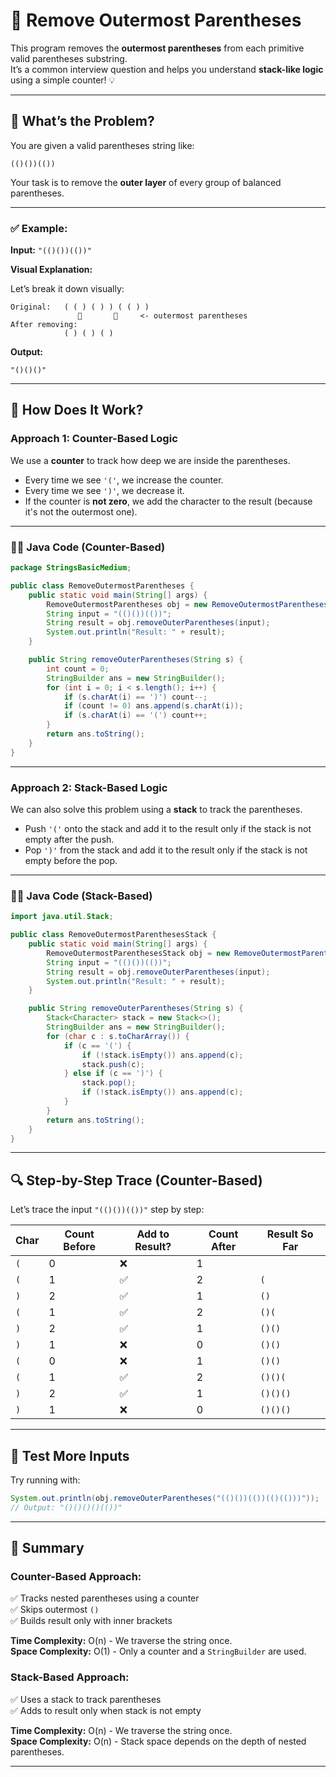 
# 🧠 Remove Outermost Parentheses

This program removes the **outermost parentheses** from each primitive valid parentheses substring.  
It’s a common interview question and helps you understand **stack-like logic** using a simple counter! 💡

---

## 📌 What’s the Problem?

You are given a valid parentheses string like:

```
(()())(())
```

Your task is to remove the **outer layer** of every group of balanced parentheses.

---

### ✅ Example:

**Input:** `"(()())(())"`

**Visual Explanation:**

Let’s break it down visually:

```
Original:   ( ( ) ( ) ) ( ( ) )
               🔲       🔲     <- outermost parentheses
After removing:
            ( ) ( ) ( )
```

**Output:**  
```
"()()()"
```

---

## 🧠 How Does It Work?

### Approach 1: Counter-Based Logic

We use a **counter** to track how deep we are inside the parentheses.

- Every time we see `'('`, we increase the counter.
- Every time we see `')'`, we decrease it.
- If the counter is **not zero**, we add the character to the result (because it's not the outermost one).

---

### 👨‍💻 Java Code (Counter-Based)

```java
package StringsBasicMedium;

public class RemoveOutermostParentheses {
    public static void main(String[] args) {
        RemoveOutermostParentheses obj = new RemoveOutermostParentheses();
        String input = "(()())(())";
        String result = obj.removeOuterParentheses(input);
        System.out.println("Result: " + result);
    }

    public String removeOuterParentheses(String s) {
        int count = 0;
        StringBuilder ans = new StringBuilder();
        for (int i = 0; i < s.length(); i++) {
            if (s.charAt(i) == ')') count--;
            if (count != 0) ans.append(s.charAt(i));
            if (s.charAt(i) == '(') count++;
        }
        return ans.toString();
    }
}
```

---

### Approach 2: Stack-Based Logic

We can also solve this problem using a **stack** to track the parentheses.

- Push `'('` onto the stack and add it to the result only if the stack is not empty after the push.
- Pop `')'` from the stack and add it to the result only if the stack is not empty before the pop.

---

### 👨‍💻 Java Code (Stack-Based)

```java
import java.util.Stack;

public class RemoveOutermostParenthesesStack {
    public static void main(String[] args) {
        RemoveOutermostParenthesesStack obj = new RemoveOutermostParenthesesStack();
        String input = "(()())(())";
        String result = obj.removeOuterParentheses(input);
        System.out.println("Result: " + result);
    }

    public String removeOuterParentheses(String s) {
        Stack<Character> stack = new Stack<>();
        StringBuilder ans = new StringBuilder();
        for (char c : s.toCharArray()) {
            if (c == '(') {
                if (!stack.isEmpty()) ans.append(c);
                stack.push(c);
            } else if (c == ')') {
                stack.pop();
                if (!stack.isEmpty()) ans.append(c);
            }
        }
        return ans.toString();
    }
}
```

---

## 🔍 Step-by-Step Trace (Counter-Based)

Let’s trace the input `"(()())(())"` step by step:

| Char | Count Before | Add to Result? | Count After | Result So Far |
|------|--------------|----------------|-------------|---------------|
| `(`  | 0            | ❌             | 1           |               |
| `(`  | 1            | ✅             | 2           | `(`           |
| `)`  | 2            | ✅             | 1           | `()`          |
| `(`  | 1            | ✅             | 2           | `()(`         |
| `)`  | 2            | ✅             | 1           | `()()`        |
| `)`  | 1            | ❌             | 0           | `()()`        |
| `(`  | 0            | ❌             | 1           | `()()`        |
| `(`  | 1            | ✅             | 2           | `()()(`       |
| `)`  | 2            | ✅             | 1           | `()()()`      |
| `)`  | 1            | ❌             | 0           | `()()()`      |

---

## 🧪 Test More Inputs

Try running with:

```java
System.out.println(obj.removeOuterParentheses("(()())(())(()(()))"));
// Output: "()()()()(())"
```

---

## 🚀 Summary

### Counter-Based Approach:
✅ Tracks nested parentheses using a counter  
✅ Skips outermost `()`  
✅ Builds result only with inner brackets  

**Time Complexity:** O(n) - We traverse the string once.  
**Space Complexity:** O(1) - Only a counter and a `StringBuilder` are used.

### Stack-Based Approach:
✅ Uses a stack to track parentheses  
✅ Adds to result only when stack is not empty  

**Time Complexity:** O(n) - We traverse the string once.  
**Space Complexity:** O(n) - Stack space depends on the depth of nested parentheses.

---
